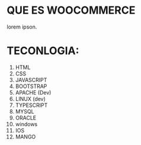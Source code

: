 # QUE ES WOOCOMMERCE

lorem ipson.

# TECONLOGIA:

1. HTML
2. CSS
3. JAVASCRIPT
4. BOOTSTRAP
5. APACHE (Dev)
6. LINUX (dev)
7. TYPESCRIPT
8. MYSQL
9. ORACLE
10. windows
11. IOS
12. MANGO